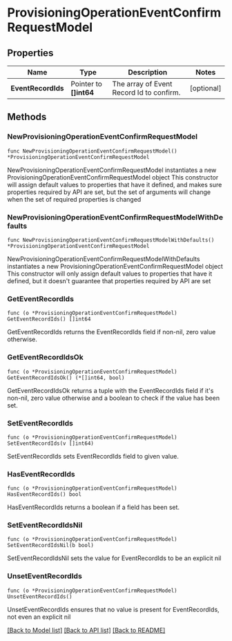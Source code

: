 # ProvisioningOperationEventConfirmRequestModel

## Properties

Name | Type | Description | Notes
------------ | ------------- | ------------- | -------------
**EventRecordIds** | Pointer to **[]int64** | The array of Event Record Id to confirm. | [optional] 

## Methods

### NewProvisioningOperationEventConfirmRequestModel

`func NewProvisioningOperationEventConfirmRequestModel() *ProvisioningOperationEventConfirmRequestModel`

NewProvisioningOperationEventConfirmRequestModel instantiates a new ProvisioningOperationEventConfirmRequestModel object
This constructor will assign default values to properties that have it defined,
and makes sure properties required by API are set, but the set of arguments
will change when the set of required properties is changed

### NewProvisioningOperationEventConfirmRequestModelWithDefaults

`func NewProvisioningOperationEventConfirmRequestModelWithDefaults() *ProvisioningOperationEventConfirmRequestModel`

NewProvisioningOperationEventConfirmRequestModelWithDefaults instantiates a new ProvisioningOperationEventConfirmRequestModel object
This constructor will only assign default values to properties that have it defined,
but it doesn't guarantee that properties required by API are set

### GetEventRecordIds

`func (o *ProvisioningOperationEventConfirmRequestModel) GetEventRecordIds() []int64`

GetEventRecordIds returns the EventRecordIds field if non-nil, zero value otherwise.

### GetEventRecordIdsOk

`func (o *ProvisioningOperationEventConfirmRequestModel) GetEventRecordIdsOk() (*[]int64, bool)`

GetEventRecordIdsOk returns a tuple with the EventRecordIds field if it's non-nil, zero value otherwise
and a boolean to check if the value has been set.

### SetEventRecordIds

`func (o *ProvisioningOperationEventConfirmRequestModel) SetEventRecordIds(v []int64)`

SetEventRecordIds sets EventRecordIds field to given value.

### HasEventRecordIds

`func (o *ProvisioningOperationEventConfirmRequestModel) HasEventRecordIds() bool`

HasEventRecordIds returns a boolean if a field has been set.

### SetEventRecordIdsNil

`func (o *ProvisioningOperationEventConfirmRequestModel) SetEventRecordIdsNil(b bool)`

 SetEventRecordIdsNil sets the value for EventRecordIds to be an explicit nil

### UnsetEventRecordIds
`func (o *ProvisioningOperationEventConfirmRequestModel) UnsetEventRecordIds()`

UnsetEventRecordIds ensures that no value is present for EventRecordIds, not even an explicit nil

[[Back to Model list]](../README.md#documentation-for-models) [[Back to API list]](../README.md#documentation-for-api-endpoints) [[Back to README]](../README.md)


